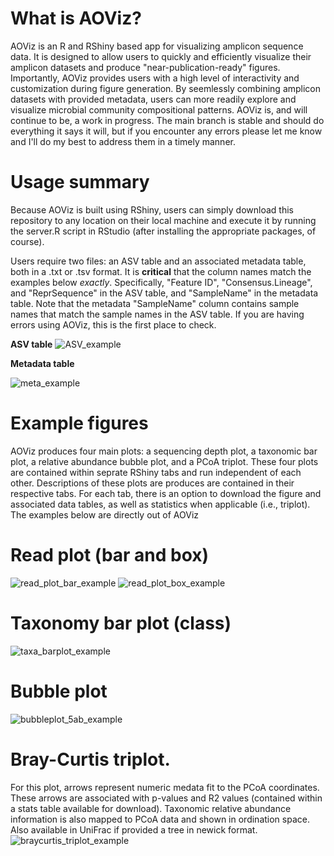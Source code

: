 # What is AOViz?
AOViz is an R and RShiny based app for visualizing amplicon sequence data. It is designed to allow users to quickly and efficiently visualize their amplicon datasets and produce "near-publication-ready" figures. Importantly, AOViz provides users with a high level of interactivity and customization during figure generation. By seemlessly combining amplicon datasets with provided metadata, users can more readily explore and visualize microbial community compositional patterns. AOViz is, and will continue to be, a work in progress. The main branch is stable and should do everything it says it will, but if you encounter any errors please let me know and I'll do my best to address them in a timely manner. 

# Usage summary
Because AOViz is built using RShiny, users can simply download this repository to any location on their local machine and execute it by running the server.R script in RStudio (after installing the appropriate packages, of course).

Users require two files: an ASV table and an associated metadata table, both in a .txt or .tsv format. It is <b>critical</b> that the column names match the examples below <i>exactly</i>. Specifically, "Feature ID", "Consensus.Lineage", and "ReprSequence" in the ASV table, and "SampleName" in the metadata table. Note that the metadata "SampleName" column contains sample names that match the sample names in the ASV table. If you are having errors using AOViz, this is the first place to check. 

<b>ASV table</b>
![ASV_example](https://github.com/AlexUmbach/AOViz/assets/56092913/4af226dc-c0b0-4f96-a7bd-8ce8fac773f2)

<b>Metadata table</b>

![meta_example](https://github.com/AlexUmbach/AOViz/assets/56092913/92f7a906-9470-4a62-9d37-ee022e306062)

# Example figures
AOViz produces four main plots: a sequencing depth plot, a taxonomic bar plot, a relative abundance bubble plot, and a PCoA triplot. These four plots are contained within seprate RShiny tabs and run independent of each other. Descriptions of these plots are produces are contained in their respective tabs. For each tab, there is an option to download the figure and associated data tables, as well as statistics when applicable (i.e., triplot). The examples below are directly out of AOViz


# Read plot (bar and box)
![read_plot_bar_example](https://github.com/AlexUmbach/AOViz/assets/56092913/03e1096a-39ac-44a1-a8f2-b1eec417008b)
![read_plot_box_example](https://github.com/AlexUmbach/AOViz/assets/56092913/64021541-698e-452f-b9d0-767c1ca26089)

# Taxonomy bar plot (class)
![taxa_barplot_example](https://github.com/AlexUmbach/AOViz/assets/56092913/da04498a-6c86-47fc-83b0-d92caf03bbe9)

# Bubble plot
![bubbleplot_5ab_example](https://github.com/AlexUmbach/AOViz/assets/56092913/8cdd7aba-06f6-4865-860d-1e57c2b1ad68)

# Bray-Curtis triplot. 
For this plot, arrows represent numeric medata fit to the PCoA coordinates. These arrows are associated with p-values and R2 values (contained within a stats table available for download). Taxonomic relative abundance information is also mapped to PCoA data and shown in ordination space. Also available in UniFrac if provided a tree in newick format. 
![braycurtis_triplot_example](https://github.com/AlexUmbach/AOViz/assets/56092913/d0627b17-48ae-40dc-b6b6-41b96e659dfe)
